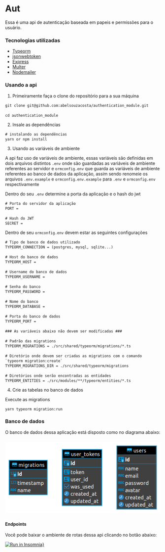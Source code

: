 # Aut

Essa é uma api de autenticação baseada em papeis e permissões para o usuário.

### Tecnologias utilizadas

- [Typeorm](https://typeorm.io/#/)
- [jsonwebtoken](https://jwt.io/)
- [Express](http://expressjs.com/)
- [Multer](https://www.npmjs.com/package/multer)
- [Nodemailer](https://www.npmjs.com/package/nodemailer)

### Usando a api

1. Primeiramente faça o clone do repositório para a sua máquina

```
git clone git@github.com:abelsouzacosta/authentication_module.git

cd authentication_module
```

2. Insale as dependências

```
# instalando as dependências
yarn or npm install
```

3. Usando as variáveis de ambiente

A api faz uso de variáveis de ambiente, essas variáveis são definidas em dois arquivos distintos `.env` onde são guardadas as variáveis de ambiente referentes ao servidor e `ormconfig.env` que guarda as variáveis de ambiente referentes ao banco de dados da aplicação, assim sendo renomeie os arquivos `.env.example` e `ormconfig.env.example` para `.env` e `ormconfig.env` respectivamente

Dentro do seu `.env` determine a porta da aplicação e o hash do jwt

```
# Porta do servidor da aplicação
PORT =

# Hash do JWT
SECRET =
```

Dentro de seu `ormconfig.env` devem estar as seguintes configurações

```
# Tipo de banco de dados utilizado
TYPEORM_CONNECTION = (postgres, mysql, sqlite...)

# Host do banco de dados
TYPEORM_HOST =

# Username do banco de dados
TYPEORM_USERNAME =

# Senha do banco
TYPEORM_PASSWORD =

# Nome do banco
TYPEORM_DATABASE =

# Porta do banco de dados
TYPEORM_PORT =

### As variáveis abaixo não devem ser modificadas ###

# Padrão das migrations
TYPEORM_MIGRATIONS = ./src/shared/typeorm/migrations/*.ts

# Diretório onde devem ser criadas as migrations com o comando `typeorm migration:create`
TYPEORM_MIGRATIONS_DIR = ./src/shared/typeorm/migrations

# Diretórios onde serão encontradas as entidades
TYPEORM_ENTITIES = ./src/modules/**/typeorm/entities/*.ts
```

4. Crie as tabelas no banco de dados

Execute as migrations

```
yarn typeorm migration:run
```

### Banco de dados

O banco de dados dessa aplicação está disposto como no diagrama abaixo:

<h3 align="center">
  <img src=".github/diagram.png" alt="demonstration" width="700">
<h3>

#### Endpoints

Você pode baixar o ambiente de rotas dessa api clicando no botão abaixo:

[![Run in Insomnia}](https://insomnia.rest/images/run.svg)](https://insomnia.rest/run/?label=Users%20Module&uri=https%3A%2F%2Fraw.githubusercontent.com%2Fabelsouzacosta%2Flibrary-content%2Fmaster%2Fusers.json%3Ftoken%3DAHJQ6XGJFAFTE7YK2DYA6T3AQMWFW)
